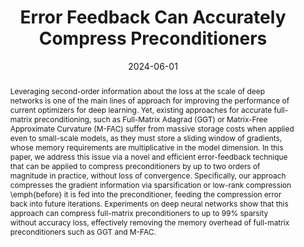 ---
title: 'Error Feedback Can Accurately Compress Preconditioners'
date: '2024-06-01'
publishDate: '2024-06-01'
image: "imgs/error_feedback.png"
authors:
  - Ionut-Vlad Modoranu 
  - Aleksei Kalinov
  - Eldar Kurtic
  - Elias Frantar
  - Dan Alistarh
journal: International Conference on Machine Learning (ICML)
links:
  - href: https://github.com/IST-DASLab/EFCP
    icon: fa-github
    text: Source Code
  - href: https://arxiv.org/abs/2306.06098
    icon: fa-file-alt
    text: Paper (Arxiv)
    
abstract: Leveraging second-order information about the loss at the scale of deep networks is one of the main lines of approach for improving the performance of current optimizers for deep learning. Yet, existing approaches for accurate full-matrix preconditioning, such as Full-Matrix Adagrad (GGT) or Matrix-Free Approximate Curvature (M-FAC) suffer from massive storage costs when applied even to small-scale models, as they must store a sliding window of gradients, whose memory requirements are multiplicative in the model dimension. In this paper, we address this issue via a novel and efficient error-feedback technique that can be applied to compress preconditioners by up to two orders of magnitude in practice, without loss of convergence. Specifically, our approach compresses the gradient information via sparsification or low-rank compression \emph{before} it is fed into the preconditioner, feeding the compression error back into future iterations. Experiments on deep neural networks show that this approach can compress full-matrix preconditioners to up to 99\% sparsity without accuracy loss, effectively removing the memory overhead of full-matrix preconditioners such as GGT and M-FAC.
---